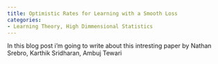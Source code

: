 ```yaml
---
title: Optimistic Rates for Learning with a Smooth Loss
categories:
- Learning Theory, High Dimmensional Statistics
---
```


In this blog post i’m going to write about this intresting paper by Nathan Srebro, Karthik Sridharan, Ambuj Tewari
